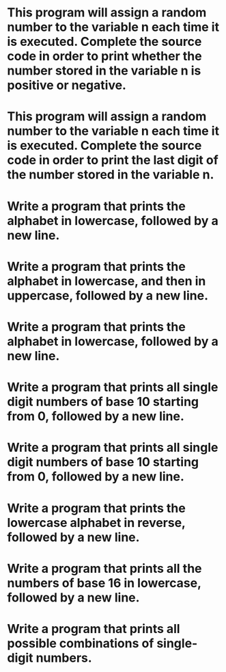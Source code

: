 # This program will assign a random number to the variable n each time it is executed. Complete the source code in order to print whether the number stored in the variable n is positive or negative.

# This program will assign a random number to the variable n each time it is executed. Complete the source code in order to print the last digit of the number stored in the variable n.

# Write a program that prints the alphabet in lowercase, followed by a new line.

# Write a program that prints the alphabet in lowercase, and then in uppercase, followed by a new line.

# Write a program that prints the alphabet in lowercase, followed by a new line.

# Write a program that prints all single digit numbers of base 10 starting from 0, followed by a new line.

# Write a program that prints all single digit numbers of base 10 starting from 0, followed by a new line.

# Write a program that prints the lowercase alphabet in reverse, followed by a new line.

# Write a program that prints all the numbers of base 16 in lowercase, followed by a new line.

# Write a program that prints all possible combinations of single-digit numbers.
